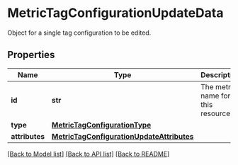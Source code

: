 # MetricTagConfigurationUpdateData

Object for a single tag configuration to be edited.

## Properties

| Name           | Type                                                                                    | Description                        | Notes      |
| -------------- | --------------------------------------------------------------------------------------- | ---------------------------------- | ---------- |
| **id**         | **str**                                                                                 | The metric name for this resource. |
| **type**       | [**MetricTagConfigurationType**](MetricTagConfigurationType.md)                         |                                    |
| **attributes** | [**MetricTagConfigurationUpdateAttributes**](MetricTagConfigurationUpdateAttributes.md) |                                    | [optional] |

[[Back to Model list]](README.md#documentation-for-models) [[Back to API list]](README.md#documentation-for-api-endpoints) [[Back to README]](README.md)
